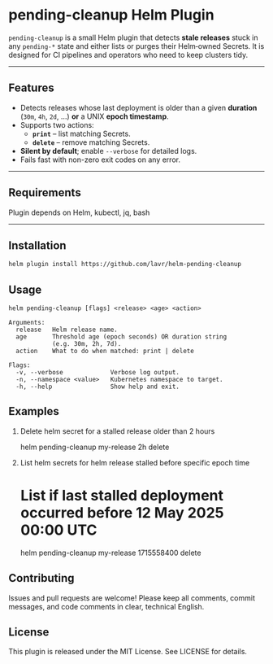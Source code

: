 # pending-cleanup Helm Plugin

`pending-cleanup` is a small Helm plugin that detects **stale releases** stuck
in any `pending-*` state and either lists or purges their Helm‐owned Secrets.
It is designed for CI pipelines and operators who need to keep clusters tidy.

---

## Features

* Detects releases whose last deployment is older than a given **duration**  
  (`30m`, `4h`, `2d`, …) **or** a UNIX **epoch timestamp**.
* Supports two actions:  
  * **`print`** – list matching Secrets.  
  * **`delete`** – remove matching Secrets.
* **Silent by default**; enable `--verbose` for detailed logs.
* Fails fast with non-zero exit codes on any error.

---

## Requirements

Plugin depends on Helm, kubectl, jq, bash

---

## Installation

```bash
helm plugin install https://github.com/lavr/helm-pending-cleanup
```

## Usage
```
helm pending-cleanup [flags] <release> <age> <action>

Arguments:
  release   Helm release name.
  age       Threshold age (epoch seconds) OR duration string
            (e.g. 30m, 2h, 7d).
  action    What to do when matched: print | delete

Flags:
  -v, --verbose             Verbose log output.
  -n, --namespace <value>   Kubernetes namespace to target.
  -h, --help                Show help and exit.
```



## Examples

1. Delete helm secret for a stalled release older than 2 hours

    helm pending-cleanup my-release 2h delete

2. List helm secrets for helm release stalled before specific epoch time

    # List if last stalled deployment occurred before 12 May 2025 00:00 UTC
    helm pending-cleanup my-release 1715558400 delete


## Contributing

Issues and pull requests are welcome! Please keep all comments, commit messages, and code comments in clear,
technical English.

## License

This plugin is released under the MIT License. See LICENSE for details.